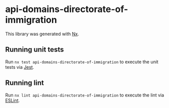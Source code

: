 <!-- gitbook-ignore -->

# api-domains-directorate-of-immigration

This library was generated with [Nx](https://nx.dev).

## Running unit tests

Run `nx test api-domains-directorate-of-immigration` to execute the unit tests via [Jest](https://jestjs.io).

## Running lint

Run `nx lint api-domains-directorate-of-immigration` to execute the lint via [ESLint](https://eslint.org/).
